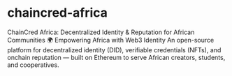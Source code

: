# chaincred-africa
ChainCred Africa: Decentralized Identity &amp; Reputation for African Communities 🌍 Empowering Africa with Web3 Identity An open-source platform for decentralized identity (DID), verifiable credentials (NFTs), and onchain reputation — built on Ethereum to serve African creators, students, and cooperatives. 
